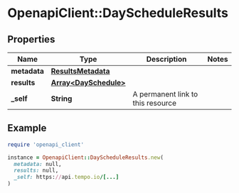 # OpenapiClient::DayScheduleResults

## Properties

| Name | Type | Description | Notes |
| ---- | ---- | ----------- | ----- |
| **metadata** | [**ResultsMetadata**](ResultsMetadata.md) |  |  |
| **results** | [**Array&lt;DaySchedule&gt;**](DaySchedule.md) |  |  |
| **_self** | **String** | A permanent link to this resource |  |

## Example

```ruby
require 'openapi_client'

instance = OpenapiClient::DayScheduleResults.new(
  metadata: null,
  results: null,
  _self: https://api.tempo.io/[...]
)
```

